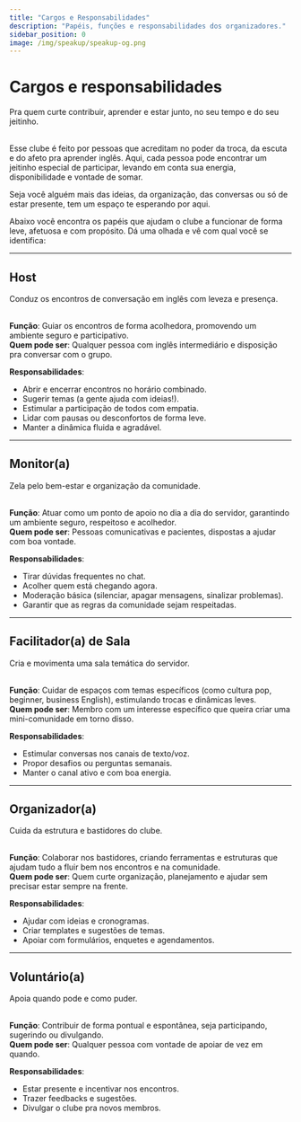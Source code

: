 ```yaml
---
title: "Cargos e Responsabilidades"
description: "Papéis, funções e responsabilidades dos organizadores."
sidebar_position: 0
image: /img/speakup/speakup-og.png
---
```


# Cargos e responsabilidades

<div className="alert alert--secondary" role="alert">Pra quem curte contribuir, aprender e estar junto, no seu tempo e do seu jeitinho.</div>

<br/>

Esse clube é feito por pessoas que acreditam no poder da troca, da escuta e do afeto pra aprender inglês. Aqui, cada pessoa pode encontrar um jeitinho especial de participar, levando em conta sua energia, disponibilidade e vontade de somar.

Seja você alguém mais das ideias, da organização, das conversas ou só de estar presente, tem um espaço te esperando por aqui.

Abaixo você encontra os papéis que ajudam o clube a funcionar de forma leve, afetuosa e com propósito. Dá uma olhada e vê com qual você se identifica:

---

## Host  
<div className="alert alert--secondary" role="alert">Conduz os encontros de conversação em inglês com leveza e presença.</div>

<br/>

**Função**: Guiar os encontros de forma acolhedora, promovendo um ambiente seguro e participativo.  
**Quem pode ser**: Qualquer pessoa com inglês intermediário e disposição pra conversar com o grupo.

**Responsabilidades**:  
- Abrir e encerrar encontros no horário combinado.  
- Sugerir temas (a gente ajuda com ideias!).  
- Estimular a participação de todos com empatia.  
- Lidar com pausas ou desconfortos de forma leve.  
- Manter a dinâmica fluida e agradável.

---

## Monitor(a) 
<div className="alert alert--secondary" role="alert">Zela pelo bem-estar e organização da comunidade.</div>

<br/> 

**Função**: Atuar como um ponto de apoio no dia a dia do servidor, garantindo um ambiente seguro, respeitoso e acolhedor.  
**Quem pode ser**: Pessoas comunicativas e pacientes, dispostas a ajudar com boa vontade.

**Responsabilidades**:  
- Tirar dúvidas frequentes no chat.  
- Acolher quem está chegando agora.  
- Moderação básica (silenciar, apagar mensagens, sinalizar problemas).  
- Garantir que as regras da comunidade sejam respeitadas.

---

## Facilitador(a) de Sala  
<div className="alert alert--secondary" role="alert">Cria e movimenta uma sala temática do servidor.</div>

<br/> 

**Função**: Cuidar de espaços com temas específicos (como cultura pop, beginner, business English), estimulando trocas e dinâmicas leves.  
**Quem pode ser**: Membro com um interesse específico que queira criar uma mini-comunidade em torno disso.

**Responsabilidades**:  
- Estimular conversas nos canais de texto/voz.  
- Propor desafios ou perguntas semanais.  
- Manter o canal ativo e com boa energia.

---

## Organizador(a) 
<div className="alert alert--secondary" role="alert">Cuida da estrutura e bastidores do clube.</div>

<br/>  

**Função**: Colaborar nos bastidores, criando ferramentas e estruturas que ajudam tudo a fluir bem nos encontros e na comunidade.  
**Quem pode ser**: Quem curte organização, planejamento e ajudar sem precisar estar sempre na frente.

**Responsabilidades**:  
- Ajudar com ideias e cronogramas.  
- Criar templates e sugestões de temas.  
- Apoiar com formulários, enquetes e agendamentos.

---

## Voluntário(a)  
<div className="alert alert--secondary" role="alert">Apoia quando pode e como puder.</div>

<br/>  

**Função**: Contribuir de forma pontual e espontânea, seja participando, sugerindo ou divulgando.  
**Quem pode ser**: Qualquer pessoa com vontade de apoiar de vez em quando.

**Responsabilidades**:  
- Estar presente e incentivar nos encontros.  
- Trazer feedbacks e sugestões.  
- Divulgar o clube pra novos membros.
